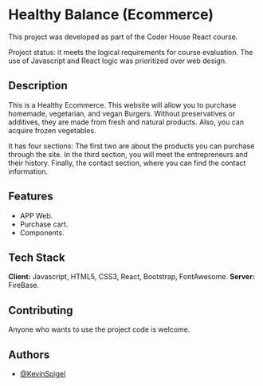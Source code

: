 # Healthy Balance (Ecommerce)

This project was developed as part of the Coder House React course.

Project status: it meets the logical requirements for course evaluation.
The use of Javascript and React logic was prioritized over web design.



## Description
This is a Healthy Ecommerce. This website will allow you to purchase homemade, vegetarian, and vegan Burgers. Without preservatives or additives, they are made from fresh and natural products. Also, you can acquire frozen vegetables.

It has four sections:
The first two are about the products you can purchase through the site.
In the third section, you will meet the entrepreneurs and their history.
Finally, the contact section, where you can find the contact information.



## Features

- APP Web.
- Purchase cart.
- Components.



## Tech Stack

**Client:** Javascript, HTML5, CSS3, React, Bootstrap, FontAwesome.
**Server:** FireBase.


## Contributing

Anyone who wants to use the project code is welcome.


## Authors

- [@KevinSpigel](https://github.com/KevinSpigel)

